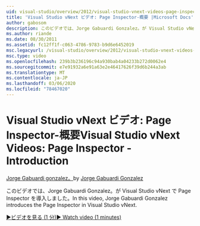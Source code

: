```yaml
---
uid: visual-studio/overview/2012/visual-studio-vnext-videos-page-inspector-introduction
title: 'Visual Studio vNext ビデオ: Page Inspector-概要 |Microsoft Docs'
author: gabosom
description: このビデオでは、Jorge Gabuardi Gonzalez。が Visual Studio vNext の Page Inspector を紹介しています。
ms.author: riande
ms.date: 08/30/2011
ms.assetid: fc12ff1f-c063-4786-9783-b9d6e6452019
msc.legacyurl: /visual-studio/overview/2012/visual-studio-vnext-videos-page-inspector-introduction
msc.type: video
ms.openlocfilehash: 239b3b236196c94a930bab4a04233b272d0062e4
ms.sourcegitcommit: e7e91932a6e91a63e2e46417626f39d6b244a3ab
ms.translationtype: MT
ms.contentlocale: ja-JP
ms.lasthandoff: 03/06/2020
ms.locfileid: "78467020"
---
```

# <a name="visual-studio-vnext-videos-page-inspector---introduction"></a><span data-ttu-id="57092-103">Visual Studio vNext ビデオ: Page Inspector-概要</span><span class="sxs-lookup"><span data-stu-id="57092-103">Visual Studio vNext Videos: Page Inspector - Introduction</span></span>

<span data-ttu-id="57092-104">[Jorge Gabuardi gonzalez。](https://github.com/gabosom)</span><span class="sxs-lookup"><span data-stu-id="57092-104">by [Jorge Gabuardi Gonzalez](https://github.com/gabosom)</span></span>

<span data-ttu-id="57092-105">このビデオでは、Jorge Gabuardi Gonzalez。が Visual Studio vNext で Page Inspector を導入しました。</span><span class="sxs-lookup"><span data-stu-id="57092-105">In this video, Jorge Gabuardi Gonzalez introduces the Page Inspector in Visual Studio vNext.</span></span>

[<span data-ttu-id="57092-106">&#9654;ビデオを見る (1 分)</span><span class="sxs-lookup"><span data-stu-id="57092-106">&#9654; Watch video (1 minutes)</span></span>](https://channel9.msdn.com/Blogs/ASP-NET-Site-Videos/visual-studio-vnext-videos-page-inspector-introduction)
